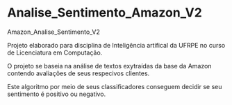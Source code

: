 # Analise_Sentimento_Amazon_V2
Amazon_Analise_Sentimento_V2

Projeto elaborado para disciplina de Inteligência artifical da UFRPE no curso de Licenciatura em Computação.

O projeto se baseia na análise de textos exytraídas da base da Amazon contendo avaliações de seus respecivos clientes.

Este algoritmo por meio de seus classificadores conseguem decidir se seu sentimento é positivo ou negativo.
